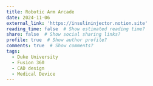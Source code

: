 ```yaml
---
title: Robotic Arm Arcade
date: 2024-11-06
external_link: 'https://insulininjector.notion.site'
reading_time: false  # Show estimated reading time?
share: false  # Show social sharing links?
profile: true  # Show author profile?
comments: true  # Show comments?
tags:
  - Duke University
  - Fusion 360
  - CAD design
  - Medical Device
---
```

